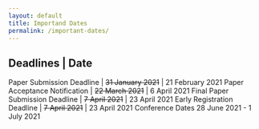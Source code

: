 ```yaml
---
layout: default 
title: Importand Dates
permalink: /important-dates/
---
```


Deadlines | <td colspan=2>Date<td colspan=2>
-----------------------------------------
Paper Submission Deadline | ~~31 January 2021~~ | 21 February 2021
Paper Acceptance Notification | ~~22 March 2021~~ | 6 April 2021
Final Paper Submission Deadline | ~~7 April 2021~~ | 23 April 2021
Early Registration Deadline | ~~7 April 2021~~ | 23 April 2021
Conference Dates <td colspan=2>28 June 2021 - 1 July 2021<td colspan=2>
